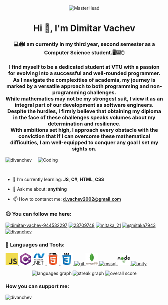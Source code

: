 <div align="center">
  <img src="https://user-images.githubusercontent.com/74038190/212750155-3ceddfbd-19d3-40a3-87af-8d329c8323c4.gif" alt="MasterHead">
</div>

<h1 align="center">Hi 👋, I'm Dimitar Vachev</h1>
<h3 align="center">💻🖨I am currently in my third year, second semester as a Computer Science student.🖥⌨🖱 
                   <br><br>I find myself to be a dedicated student at VTU with a passion for evolving into a successful and well-rounded programmer. 
                   <br>As I navigate the complexities of academia, my journey is marked by a versatile approach to both programming and non-programming challenges. 
                   <br>While mathematics may not be my strongest suit, I view it as an integral part of our development as software engineers. 
                   <br>Despite the hurdles, I firmly believe that obtaining my diploma in the face of these challenges speaks volumes about my determination and resilience. 
                   <br>With ambitions set high, I approach every obstacle with the conviction that if I can overcome these mathematical difficulties, I am well-equipped to conquer any goal I set my sights on.</h3>
<img align="right" alt="Coding" width="400" src= "https://gifdb.com/images/high/coding-skills-loading-dk68v8z0hevjpuiv.gif">

<p align="left"> <img src="https://komarev.com/ghpvc/?username=divanchev&label=Profile%20views&color=0e75b6&style=flat" alt="divanchev" /> </p>

<p align="left"> <a href="https://twitter.com/" target="blank"><img src="https://img.shields.io/twitter/follow/?logo=twitter&style=for-the-badge" alt="" /></a> </p>

- 🌱 I’m currently learning: **JS**, **C#**, **HTML**, **CSS**

- 💬 Ask me about: **anything**

- 📫 How to contanct me: **d.vachev2002@gmail.com**

<h3 align="left">&#128522 You can follow me here:</h3>
<p align="left">
<a href="https://linkedin.com/in/dimitar-vachev-944532297" target="blank"><img align="center" src="https://raw.githubusercontent.com/rahuldkjain/github-profile-readme-generator/master/src/images/icons/Social/linked-in-alt.svg" alt="dimitar-vachev-944532297" height="30" width="40" /></a>
<a href="https://stackoverflow.com/users/23709748" target="blank"><img align="center" src="https://raw.githubusercontent.com/rahuldkjain/github-profile-readme-generator/master/src/images/icons/Social/stack-overflow.svg" alt="23709748" height="30" width="40" /></a>
<a href="https://instagram.com/mitaka_21" target="blank"><img align="center" src="https://raw.githubusercontent.com/rahuldkjain/github-profile-readme-generator/master/src/images/icons/Social/instagram.svg" alt="mitaka_21" height="30" width="40" /></a>
<a href="https://www.youtube.com/c/@mitaka7943" target="blank"><img align="center" src="https://raw.githubusercontent.com/rahuldkjain/github-profile-readme-generator/master/src/images/icons/Social/youtube.svg" alt="@mitaka7943" height="30" width="40" /></a>
<a href="https://discord.gg/divanchev" target="blank"><img align="center" src="https://raw.githubusercontent.com/rahuldkjain/github-profile-readme-generator/master/src/images/icons/Social/discord.svg" alt="divanchev" height="30" width="40" /></a>
</p>

<h3 align="left">&#128511 Languages and Tools:</h3>
<p align="left"> <a href="https://developer.mozilla.org/en-US/docs/Web/JavaScript" target="_blank" rel="noreferrer"> <img src="https://raw.githubusercontent.com/devicons/devicon/master/icons/javascript/javascript-original.svg" alt="javascript" width="40" height="40"/> </a> <a href="https://www.w3schools.com/cs/" target="_blank" rel="noreferrer"> <img src="https://raw.githubusercontent.com/devicons/devicon/master/icons/csharp/csharp-original.svg" alt="csharp" width="40" height="40"/> </a> <a href="https://dotnet.microsoft.com/" target="_blank" rel="noreferrer"> <img src="https://raw.githubusercontent.com/devicons/devicon/master/icons/dot-net/dot-net-original-wordmark.svg" alt="dotnet" width="40" height="40"/> </a> <a href="https://www.w3.org/html/" target="_blank" rel="noreferrer"> <img src="https://raw.githubusercontent.com/devicons/devicon/master/icons/html5/html5-original-wordmark.svg" alt="html5" width="40" height="40"/> </a> <a href="https://www.w3schools.com/css/" target="_blank" rel="noreferrer"> <img src="https://raw.githubusercontent.com/devicons/devicon/master/icons/css3/css3-original-wordmark.svg" alt="css3" width="40" height="40"/> </a> <a href="https://git-scm.com/" target="_blank" rel="noreferrer"> <img src="https://www.vectorlogo.zone/logos/git-scm/git-scm-icon.svg" alt="git" width="40" height="40"/> </a> <a href="https://www.mongodb.com/" target="_blank" rel="noreferrer"> <img src="https://raw.githubusercontent.com/devicons/devicon/master/icons/mongodb/mongodb-original-wordmark.svg" alt="mongodb" width="40" height="40"/> </a> <a href="https://www.microsoft.com/en-us/sql-server" target="_blank" rel="noreferrer"> <img src="https://www.svgrepo.com/show/303229/microsoft-sql-server-logo.svg" alt="mssql" width="40" height="40"/> </a> <a href="https://nodejs.org" target="_blank" rel="noreferrer"> <img src="https://raw.githubusercontent.com/devicons/devicon/master/icons/nodejs/nodejs-original-wordmark.svg" alt="nodejs" width="40" height="40"/> </a> <a href="https://www.python.org" target="_blank" rel="noreferrer"> <a href="https://unity.com/" target="_blank" rel="noreferrer"> <img src="https://www.vectorlogo.zone/logos/unity3d/unity3d-icon.svg" alt="unity" width="40" height="40"/> </a> </p>

<div align="center">
  <img src="https://github-readme-stats.vercel.app/api/top-langs?username=divanchev&locale=en&hide_title=false&layout=compact&card_width=320&langs_count=5&theme=dracula&hide_border=false&order=2" height="150" alt="languages graph"  />
  <img src="https://streak-stats.demolab.com?user=divanchev&locale=en&mode=daily&theme=dracula&hide_border=false&border_radius=5&order=3" height="150" alt="streak graph" />
  <img src="https://github-readme-stats.vercel.app/api?username=divanchev&show_icons=true&locale=en&theme=dracula&hide_border=false" alt="overall score" />
</div>

<h3 align="left">How you can support me:</h3>

<p><a href="https://www.buymeacoffee.com/divanchev"> <img align="left" src="https://cdn.buymeacoffee.com/buttons/v2/default-yellow.png" height="50" width="210" alt="divanchev" /></a></p>
